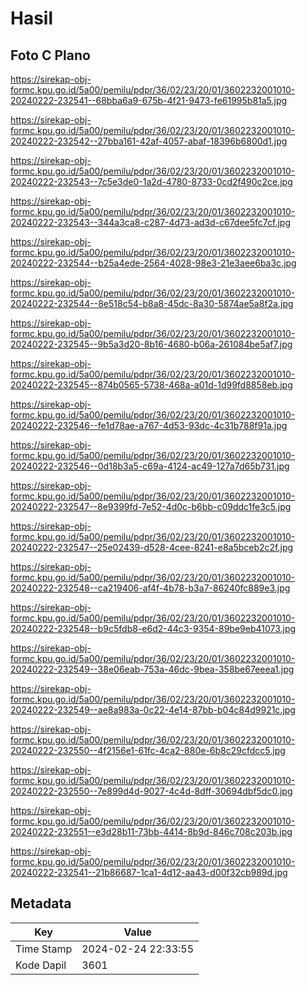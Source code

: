 # Hasil

## Foto C Plano

https://sirekap-obj-formc.kpu.go.id/5a00/pemilu/pdpr/36/02/23/20/01/3602232001010-20240222-232541--68bba6a9-675b-4f21-9473-fe61995b81a5.jpg

https://sirekap-obj-formc.kpu.go.id/5a00/pemilu/pdpr/36/02/23/20/01/3602232001010-20240222-232542--27bba161-42af-4057-abaf-18396b6800d1.jpg

https://sirekap-obj-formc.kpu.go.id/5a00/pemilu/pdpr/36/02/23/20/01/3602232001010-20240222-232543--7c5e3de0-1a2d-4780-8733-0cd2f490c2ce.jpg

https://sirekap-obj-formc.kpu.go.id/5a00/pemilu/pdpr/36/02/23/20/01/3602232001010-20240222-232543--344a3ca8-c287-4d73-ad3d-c67dee5fc7cf.jpg

https://sirekap-obj-formc.kpu.go.id/5a00/pemilu/pdpr/36/02/23/20/01/3602232001010-20240222-232544--b25a4ede-2564-4028-98e3-21e3aee6ba3c.jpg

https://sirekap-obj-formc.kpu.go.id/5a00/pemilu/pdpr/36/02/23/20/01/3602232001010-20240222-232544--8e518c54-b8a8-45dc-8a30-5874ae5a8f2a.jpg

https://sirekap-obj-formc.kpu.go.id/5a00/pemilu/pdpr/36/02/23/20/01/3602232001010-20240222-232545--9b5a3d20-8b16-4680-b06a-261084be5af7.jpg

https://sirekap-obj-formc.kpu.go.id/5a00/pemilu/pdpr/36/02/23/20/01/3602232001010-20240222-232545--874b0565-5738-468a-a01d-1d99fd8858eb.jpg

https://sirekap-obj-formc.kpu.go.id/5a00/pemilu/pdpr/36/02/23/20/01/3602232001010-20240222-232546--fe1d78ae-a767-4d53-93dc-4c31b788f91a.jpg

https://sirekap-obj-formc.kpu.go.id/5a00/pemilu/pdpr/36/02/23/20/01/3602232001010-20240222-232546--0d18b3a5-c69a-4124-ac49-127a7d65b731.jpg

https://sirekap-obj-formc.kpu.go.id/5a00/pemilu/pdpr/36/02/23/20/01/3602232001010-20240222-232547--8e9399fd-7e52-4d0c-b6bb-c09ddc1fe3c5.jpg

https://sirekap-obj-formc.kpu.go.id/5a00/pemilu/pdpr/36/02/23/20/01/3602232001010-20240222-232547--25e02439-d528-4cee-8241-e8a5bceb2c2f.jpg

https://sirekap-obj-formc.kpu.go.id/5a00/pemilu/pdpr/36/02/23/20/01/3602232001010-20240222-232548--ca219406-af4f-4b78-b3a7-86240fc889e3.jpg

https://sirekap-obj-formc.kpu.go.id/5a00/pemilu/pdpr/36/02/23/20/01/3602232001010-20240222-232548--b9c5fdb8-e6d2-44c3-9354-89be9eb41073.jpg

https://sirekap-obj-formc.kpu.go.id/5a00/pemilu/pdpr/36/02/23/20/01/3602232001010-20240222-232549--38e06eab-753a-46dc-9bea-358be67eeea1.jpg

https://sirekap-obj-formc.kpu.go.id/5a00/pemilu/pdpr/36/02/23/20/01/3602232001010-20240222-232549--ae8a983a-0c22-4e14-87bb-b04c84d9921c.jpg

https://sirekap-obj-formc.kpu.go.id/5a00/pemilu/pdpr/36/02/23/20/01/3602232001010-20240222-232550--4f2156e1-61fc-4ca2-880e-6b8c29cfdcc5.jpg

https://sirekap-obj-formc.kpu.go.id/5a00/pemilu/pdpr/36/02/23/20/01/3602232001010-20240222-232550--7e899d4d-9027-4c4d-8dff-30694dbf5dc0.jpg

https://sirekap-obj-formc.kpu.go.id/5a00/pemilu/pdpr/36/02/23/20/01/3602232001010-20240222-232551--e3d28b11-73bb-4414-8b9d-846c708c203b.jpg

https://sirekap-obj-formc.kpu.go.id/5a00/pemilu/pdpr/36/02/23/20/01/3602232001010-20240222-232541--21b86687-1ca1-4d12-aa43-d00f32cb989d.jpg


## Metadata

| Key        | Value               |
| ---------- | ------------------- |
| Time Stamp | 2024-02-24 22:33:55 |
| Kode Dapil | 3601                |



